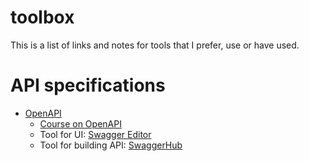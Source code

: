 # toolbox
This is a list of links and notes for tools that I prefer, use or have used.

# API specifications

- [OpenAPI](https://www.openapis.org/)
  - [Course on OpenAPI](https://www.udemy.com/course/openapi-beginner-to-guru)
  - Tool for UI: [Swagger Editor](https://editor.swagger.io/)
  - Tool for building API: [SwaggerHub](https://swaggerhub.com)
